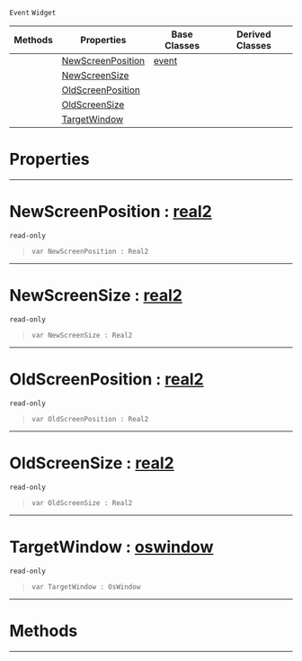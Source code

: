  `Event` `Widget`



|Methods|Properties|Base Classes|Derived Classes|
|---|---|---|---|
| |[ NewScreenPosition](https://plasmaengine.github.io/PlasmaDocs/Plasma1/C++/code_reference/class_reference/mainwindowtransformevent.md#newscreenposition-plasma-e)|[event](https://plasmaengine.github.io/PlasmaDocs/Plasma1/C++/code_reference/class_reference/event.md)| |
| |[ NewScreenSize](https://plasmaengine.github.io/PlasmaDocs/Plasma1/C++/code_reference/class_reference/mainwindowtransformevent.md#newscreensize-plasma-engin)| | |
| |[ OldScreenPosition](https://plasmaengine.github.io/PlasmaDocs/Plasma1/C++/code_reference/class_reference/mainwindowtransformevent.md#oldscreenposition-plasma-e)| | |
| |[ OldScreenSize](https://plasmaengine.github.io/PlasmaDocs/Plasma1/C++/code_reference/class_reference/mainwindowtransformevent.md#oldscreensize-plasma-engin)| | |
| |[ TargetWindow](https://plasmaengine.github.io/PlasmaDocs/Plasma1/C++/code_reference/class_reference/mainwindowtransformevent.md#targetwindow-plasma-engine)| | |


 #  Properties


---  
 #  NewScreenPosition : [real2](https://plasmaengine.github.io/PlasmaDocs/Plasma1/C++/code_reference/lightning_base_types/real2.md)

 `read-only`

> 
> ``` lang=cpp, name=Lightning
> var NewScreenPosition : Real2


---  
 #  NewScreenSize : [real2](https://plasmaengine.github.io/PlasmaDocs/Plasma1/C++/code_reference/lightning_base_types/real2.md)

 `read-only`

> 
> ``` lang=cpp, name=Lightning
> var NewScreenSize : Real2


---  
 #  OldScreenPosition : [real2](https://plasmaengine.github.io/PlasmaDocs/Plasma1/C++/code_reference/lightning_base_types/real2.md)

 `read-only`

> 
> ``` lang=cpp, name=Lightning
> var OldScreenPosition : Real2


---  
 #  OldScreenSize : [real2](https://plasmaengine.github.io/PlasmaDocs/Plasma1/C++/code_reference/lightning_base_types/real2.md)

 `read-only`

> 
> ``` lang=cpp, name=Lightning
> var OldScreenSize : Real2


---  
 #  TargetWindow : [oswindow](https://plasmaengine.github.io/PlasmaDocs/Plasma1/C++/code_reference/class_reference/oswindow.md)

 `read-only`

> 
> ``` lang=cpp, name=Lightning
> var TargetWindow : OsWindow


---  
 #  Methods


---  
 

 
